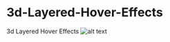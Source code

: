 # 3d-Layered-Hover-Effects
3d Layered Hover Effects
![alt text](https://photos.app.goo.gl/HFnHwkRRsx8zq8w27)
